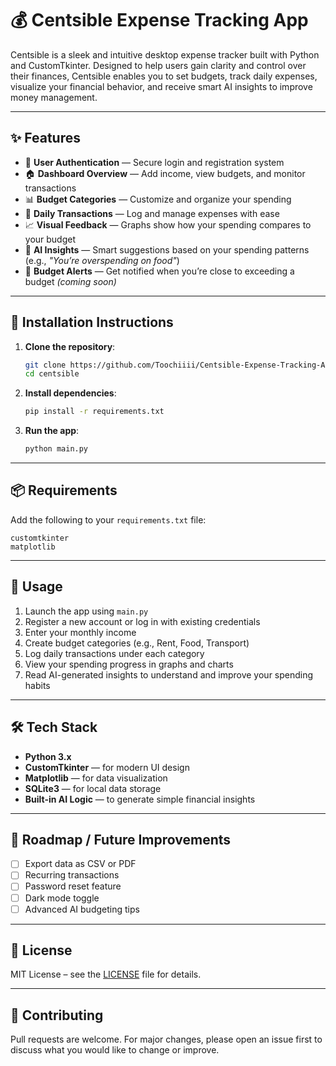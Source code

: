 # 💰 Centsible Expense Tracking App

Centsible is a sleek and intuitive desktop expense tracker built with Python and CustomTkinter. Designed to help users gain clarity and control over their finances, Centsible enables you to set budgets, track daily expenses, visualize your financial behavior, and receive smart AI insights to improve money management.

---

## ✨ Features

- 🔐 **User Authentication** — Secure login and registration system  
- 🏠 **Dashboard Overview** — Add income, view budgets, and monitor transactions  
- 📊 **Budget Categories** — Customize and organize your spending  
- 🧾 **Daily Transactions** — Log and manage expenses with ease  
- 📈 **Visual Feedback** — Graphs show how your spending compares to your budget  
- 🧠 **AI Insights** — Smart suggestions based on your spending patterns (e.g., _"You’re overspending on food"_)  
- 🔔 **Budget Alerts** — Get notified when you’re close to exceeding a budget *(coming soon)*  

---

## 🧰 Installation Instructions

1. **Clone the repository**:
   ```bash
   git clone https://github.com/Toochiiii/Centsible-Expense-Tracking-App
   cd centsible

2. **Install dependencies**:
   ```bash
   pip install -r requirements.txt
   ```

3. **Run the app**:
   ```bash
   python main.py
   ```

---

## 📦 Requirements

Add the following to your `requirements.txt` file:

```
customtkinter
matplotlib
```

---

## 📌 Usage

1. Launch the app using `main.py`
2. Register a new account or log in with existing credentials
3. Enter your monthly income
4. Create budget categories (e.g., Rent, Food, Transport)
5. Log daily transactions under each category
6. View your spending progress in graphs and charts
7. Read AI-generated insights to understand and improve your spending habits

---

## 🛠️ Tech Stack

- **Python 3.x**
- **CustomTkinter** — for modern UI design
- **Matplotlib** — for data visualization
- **SQLite3** — for local data storage
- **Built-in AI Logic** — to generate simple financial insights

---

## 🚧 Roadmap / Future Improvements

- [ ] Export data as CSV or PDF  
- [ ] Recurring transactions  
- [ ] Password reset feature  
- [ ] Dark mode toggle  
- [ ] Advanced AI budgeting tips  

---

## 📃 License

MIT License – see the [LICENSE](LICENSE) file for details.

---

## 🙌 Contributing

Pull requests are welcome. For major changes, please open an issue first to discuss what you would like to change or improve.
